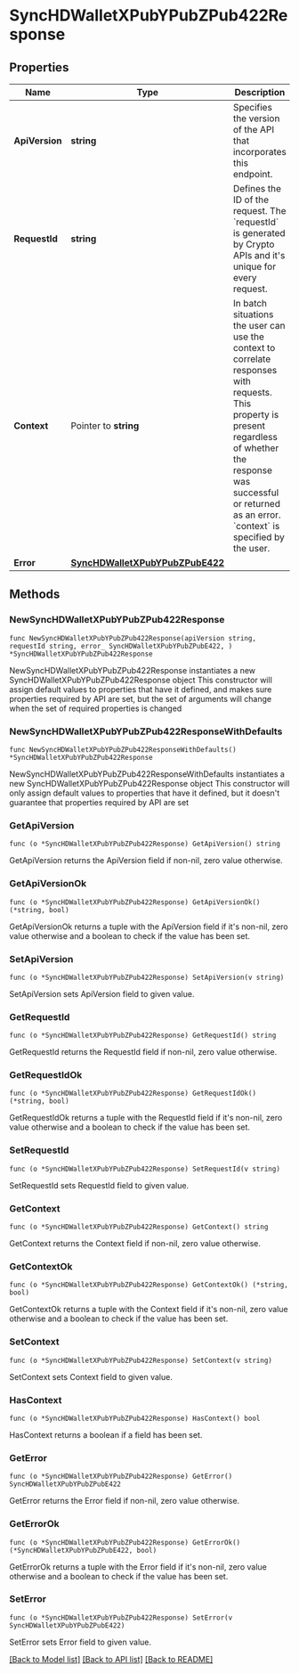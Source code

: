 # SyncHDWalletXPubYPubZPub422Response

## Properties

Name | Type | Description | Notes
------------ | ------------- | ------------- | -------------
**ApiVersion** | **string** | Specifies the version of the API that incorporates this endpoint. | 
**RequestId** | **string** | Defines the ID of the request. The &#x60;requestId&#x60; is generated by Crypto APIs and it&#39;s unique for every request. | 
**Context** | Pointer to **string** | In batch situations the user can use the context to correlate responses with requests. This property is present regardless of whether the response was successful or returned as an error. &#x60;context&#x60; is specified by the user. | [optional] 
**Error** | [**SyncHDWalletXPubYPubZPubE422**](SyncHDWalletXPubYPubZPubE422.md) |  | 

## Methods

### NewSyncHDWalletXPubYPubZPub422Response

`func NewSyncHDWalletXPubYPubZPub422Response(apiVersion string, requestId string, error_ SyncHDWalletXPubYPubZPubE422, ) *SyncHDWalletXPubYPubZPub422Response`

NewSyncHDWalletXPubYPubZPub422Response instantiates a new SyncHDWalletXPubYPubZPub422Response object
This constructor will assign default values to properties that have it defined,
and makes sure properties required by API are set, but the set of arguments
will change when the set of required properties is changed

### NewSyncHDWalletXPubYPubZPub422ResponseWithDefaults

`func NewSyncHDWalletXPubYPubZPub422ResponseWithDefaults() *SyncHDWalletXPubYPubZPub422Response`

NewSyncHDWalletXPubYPubZPub422ResponseWithDefaults instantiates a new SyncHDWalletXPubYPubZPub422Response object
This constructor will only assign default values to properties that have it defined,
but it doesn't guarantee that properties required by API are set

### GetApiVersion

`func (o *SyncHDWalletXPubYPubZPub422Response) GetApiVersion() string`

GetApiVersion returns the ApiVersion field if non-nil, zero value otherwise.

### GetApiVersionOk

`func (o *SyncHDWalletXPubYPubZPub422Response) GetApiVersionOk() (*string, bool)`

GetApiVersionOk returns a tuple with the ApiVersion field if it's non-nil, zero value otherwise
and a boolean to check if the value has been set.

### SetApiVersion

`func (o *SyncHDWalletXPubYPubZPub422Response) SetApiVersion(v string)`

SetApiVersion sets ApiVersion field to given value.


### GetRequestId

`func (o *SyncHDWalletXPubYPubZPub422Response) GetRequestId() string`

GetRequestId returns the RequestId field if non-nil, zero value otherwise.

### GetRequestIdOk

`func (o *SyncHDWalletXPubYPubZPub422Response) GetRequestIdOk() (*string, bool)`

GetRequestIdOk returns a tuple with the RequestId field if it's non-nil, zero value otherwise
and a boolean to check if the value has been set.

### SetRequestId

`func (o *SyncHDWalletXPubYPubZPub422Response) SetRequestId(v string)`

SetRequestId sets RequestId field to given value.


### GetContext

`func (o *SyncHDWalletXPubYPubZPub422Response) GetContext() string`

GetContext returns the Context field if non-nil, zero value otherwise.

### GetContextOk

`func (o *SyncHDWalletXPubYPubZPub422Response) GetContextOk() (*string, bool)`

GetContextOk returns a tuple with the Context field if it's non-nil, zero value otherwise
and a boolean to check if the value has been set.

### SetContext

`func (o *SyncHDWalletXPubYPubZPub422Response) SetContext(v string)`

SetContext sets Context field to given value.

### HasContext

`func (o *SyncHDWalletXPubYPubZPub422Response) HasContext() bool`

HasContext returns a boolean if a field has been set.

### GetError

`func (o *SyncHDWalletXPubYPubZPub422Response) GetError() SyncHDWalletXPubYPubZPubE422`

GetError returns the Error field if non-nil, zero value otherwise.

### GetErrorOk

`func (o *SyncHDWalletXPubYPubZPub422Response) GetErrorOk() (*SyncHDWalletXPubYPubZPubE422, bool)`

GetErrorOk returns a tuple with the Error field if it's non-nil, zero value otherwise
and a boolean to check if the value has been set.

### SetError

`func (o *SyncHDWalletXPubYPubZPub422Response) SetError(v SyncHDWalletXPubYPubZPubE422)`

SetError sets Error field to given value.



[[Back to Model list]](../README.md#documentation-for-models) [[Back to API list]](../README.md#documentation-for-api-endpoints) [[Back to README]](../README.md)


